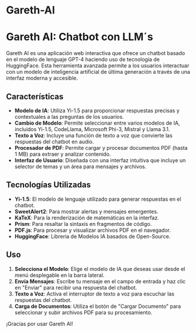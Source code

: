 # Gareth-AI
# Gareth AI: Chatbot con LLM´s

Gareth AI es una aplicación web interactiva que ofrece un chatbot basado en el modelo de lenguaje GPT-4 haciendo uso de tecnologia de HuggingFace. Esta herramienta avanzada permite a los usuarios interactuar con un modelo de inteligencia artificial de última generación a través de una interfaz moderna y accesible.

## Características

- **Modelo de IA**: Utiliza Yi-1.5 para proporcionar respuestas precisas y contextuales a las preguntas de los usuarios.
- **Cambio de Modelo**: Permite seleccionar entre varios modelos de IA, incluidos Yi-1.5, CodeLlama, Microsoft Phi-3, Mistral y Llama 3.1.
- **Texto a Voz**: Incluye una función de texto a voz que convierte las respuestas del chatbot en audio.
- **Procesador de PDF**: Permite cargar y procesar documentos PDF (hasta 1 MB) para extraer y analizar contenido.
- **Interfaz de Usuario**: Diseñada con una interfaz intuitiva que incluye un selector de temas y un área para mensajes y archivos.

## Tecnologías Utilizadas

- **Yi-1.5**: El modelo de lenguaje utilizado para generar respuestas en el chatbot.
- **SweetAlert2**: Para mostrar alertas y mensajes emergentes.
- **KaTeX**: Para la renderización de matemáticas en la interfaz.
- **Prism**: Para resaltar la sintaxis en fragmentos de código.
- **PDF.js**: Para procesar y visualizar archivos PDF en el navegador.
- **HuggingFace**: Libreria de Modelos IA basados de Open-Source.
## Uso

1. **Selecciona el Modelo**: Elige el modelo de IA que deseas usar desde el menú desplegable en la barra lateral.
2. **Envía Mensajes**: Escribe tu mensaje en el campo de entrada y haz clic en "Enviar" para recibir una respuesta del chatbot.
3. **Texto a Voz**: Activa el interruptor de texto a voz para escuchar las respuestas del chatbot.
4. **Carga de Documentos**: Utiliza el botón de "Cargar Documento" para seleccionar y subir archivos PDF para su procesamiento.

¡Gracias por usar Gareth AI!

